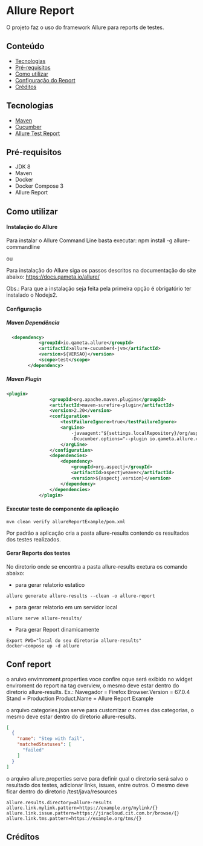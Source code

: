 Allure Report
======================

O projeto faz o uso do framework Allure para reports de testes.

## Conteúdo

- [Tecnologias](https://github.com/LVCarnevalli/javaclean#tecnologias)
- [Pré-requisitos](https://github.com/LVCarnevalli/javaclean#pr%C3%A9-requisitos)
- [Como utilizar](https://github.com/LVCarnevalli/javaclean#como-utilizar)
- [Configuração do Report](https://github.com/LVCarnevalli/javaclean#aten%C3%A7%C3%A3o)
- [Créditos](https://github.com/LVCarnevalli/javaclean#cr%C3%A9ditos)


## Tecnologias
- [Maven](https://maven.apache.org/)
- [Cucumber](https://cucumber.io/)
- [Allure Test Report](http://allure.qatools.ru/)

## Pré-requisitos
- JDK 8
- Maven
- Docker
- Docker Compose 3
- Allure Report

## Como utilizar

#### Instalação do Allure

Para instalar o Allure Command Line basta executar:
npm install -g allure-commandline

ou

Para instalação do Allure siga os passos descritos na documentação do site abaixo:
https://docs.qameta.io/allure/

Obs.: Para que a instalação seja feita pela primeira opção é obrigatório ter instalado o Nodejs2.

#### Configuração

##### Maven Dependência
```xml
  <dependency>
            <groupId>io.qameta.allure</groupId>
            <artifactId>allure-cucumber4-jvm</artifactId>
            <version>${VERSAO}</version>
            <scope>test</scope>
        </dependency>
``` 
##### Maven Plugin
```xml
<plugin>
                <groupId>org.apache.maven.plugins</groupId>
                <artifactId>maven-surefire-plugin</artifactId>
                <version>2.20</version>
                <configuration>
                    <testFailureIgnore>true</testFailureIgnore>
                    <argLine>
                        -javaagent:"${settings.localRepository}/org/aspectj/aspectjweaver/${aspectj.version}/aspectjweaver-${aspectj.version}.jar"
                        -Dcucumber.options="--plugin io.qameta.allure.cucumber4jvm.AllureCucumber4Jvm"
                    </argLine>
                </configuration>
                <dependencies>
                    <dependency>
                        <groupId>org.aspectj</groupId>
                        <artifactId>aspectjweaver</artifactId>
                        <version>${aspectj.version}</version>
                    </dependency>
                </dependencies>
            </plugin>
``` 

#### Executar teste de componente da aplicação
```shell
mvn clean verify allureReportExample/pom.xml
```
Por padrão a aplicação cria a pasta allure-results contendo os resultados dos testes realizados.

#### Gerar Reports dos testes

No diretorio onde se encontra a pasta allure-results exetura os comando abaixo:

- para gerar relatorio estatico
```shell
allure generate allure-results --clean -o allure-report
```

- para gerar relatorio em um servidor local
```shell
allure serve allure-results/
```

- Para gerar Report dinamicamente

```shell
Export PWD="local do seu diretorio allure-results"
docker-compose up -d allure
```

## Conf report

 o aruivo envimroment.properties voce confire oque será exibido no widget enviroment do report na tag overview, o mesmo deve estar dentro do diretorio allure-results.
 Ex.:
 Navegador = Firefox
Browser.Version = 67.0.4
Stand = Production
Product.Name = Allure Report Example

o arquivo categories.json serve para customizar o nomes das categorias, o mesmo deve estar dentro do diretorio allure-results.
```json
[
  {
    "name": "Step with fail",
    "matchedStatuses": [
      "failed"
    ]
  }
]
```
o arquivo allure.properties serve para definir qual o diretorio será salvo o resultado dos testes, adicionar links, issues, entre outros. O mesmo deve ficar dentro do diretorio /test/java/resources
```yaml=
allure.results.directory=allure-results
allure.link.mylink.pattern=https://example.org/mylink/{}
allure.link.issue.pattern=https://jiracloud.cit.com.br/browse/{}
allure.link.tms.pattern=https://example.org/tms/{}
```
## Créditos
